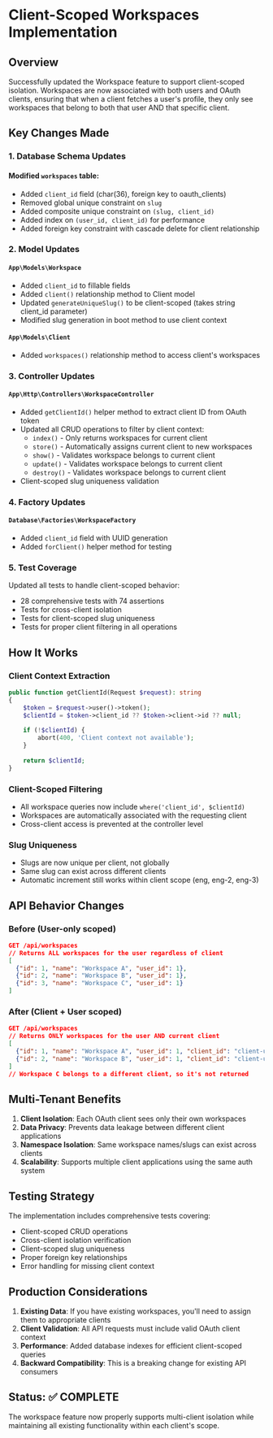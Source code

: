 # Client-Scoped Workspaces Implementation

## Overview

Successfully updated the Workspace feature to support client-scoped isolation. Workspaces are now associated with both users and OAuth clients, ensuring that when a client fetches a user's profile, they only see workspaces that belong to both that user AND that specific client.

## Key Changes Made

### 1. Database Schema Updates

#### Modified `workspaces` table:
- Added `client_id` field (char(36), foreign key to oauth_clients)
- Removed global unique constraint on `slug`
- Added composite unique constraint on `(slug, client_id)`
- Added index on `(user_id, client_id)` for performance
- Added foreign key constraint with cascade delete for client relationship

### 2. Model Updates

#### `App\Models\Workspace`
- Added `client_id` to fillable fields
- Added `client()` relationship method to Client model
- Updated `generateUniqueSlug()` to be client-scoped (takes string client_id parameter)
- Modified slug generation in boot method to use client context

#### `App\Models\Client`
- Added `workspaces()` relationship method to access client's workspaces

### 3. Controller Updates

#### `App\Http\Controllers\WorkspaceController`
- Added `getClientId()` helper method to extract client ID from OAuth token
- Updated all CRUD operations to filter by client context:
  - `index()` - Only returns workspaces for current client
  - `store()` - Automatically assigns current client to new workspaces
  - `show()` - Validates workspace belongs to current client
  - `update()` - Validates workspace belongs to current client
  - `destroy()` - Validates workspace belongs to current client
- Client-scoped slug uniqueness validation

### 4. Factory Updates

#### `Database\Factories\WorkspaceFactory`
- Added `client_id` field with UUID generation
- Added `forClient()` helper method for testing

### 5. Test Coverage

Updated all tests to handle client-scoped behavior:
- 28 comprehensive tests with 74 assertions
- Tests for cross-client isolation
- Tests for client-scoped slug uniqueness
- Tests for proper client filtering in all operations

## How It Works

### Client Context Extraction
```php
public function getClientId(Request $request): string
{
    $token = $request->user()->token();
    $clientId = $token->client_id ?? $token->client->id ?? null;
    
    if (!$clientId) {
        abort(400, 'Client context not available');
    }
    
    return $clientId;
}
```

### Client-Scoped Filtering
- All workspace queries now include `where('client_id', $clientId)`
- Workspaces are automatically associated with the requesting client
- Cross-client access is prevented at the controller level

### Slug Uniqueness
- Slugs are now unique per client, not globally
- Same slug can exist across different clients
- Automatic increment still works within client scope (eng, eng-2, eng-3)

## API Behavior Changes

### Before (User-only scoped)
```json
GET /api/workspaces
// Returns ALL workspaces for the user regardless of client
[
  {"id": 1, "name": "Workspace A", "user_id": 1},
  {"id": 2, "name": "Workspace B", "user_id": 1},
  {"id": 3, "name": "Workspace C", "user_id": 1}
]
```

### After (Client + User scoped)
```json
GET /api/workspaces
// Returns ONLY workspaces for the user AND current client
[
  {"id": 1, "name": "Workspace A", "user_id": 1, "client_id": "client-uuid-1"},
  {"id": 2, "name": "Workspace B", "user_id": 1, "client_id": "client-uuid-1"}
]
// Workspace C belongs to a different client, so it's not returned
```

## Multi-Tenant Benefits

1. **Client Isolation**: Each OAuth client sees only their own workspaces
2. **Data Privacy**: Prevents data leakage between different client applications
3. **Namespace Isolation**: Same workspace names/slugs can exist across clients
4. **Scalability**: Supports multiple client applications using the same auth system

## Testing Strategy

The implementation includes comprehensive tests covering:
- Client-scoped CRUD operations
- Cross-client isolation verification
- Client-scoped slug uniqueness
- Proper foreign key relationships
- Error handling for missing client context

## Production Considerations

1. **Existing Data**: If you have existing workspaces, you'll need to assign them to appropriate clients
2. **Client Validation**: All API requests must include valid OAuth client context
3. **Performance**: Added database indexes for efficient client-scoped queries
4. **Backward Compatibility**: This is a breaking change for existing API consumers

## Status: ✅ COMPLETE

The workspace feature now properly supports multi-client isolation while maintaining all existing functionality within each client's scope.
